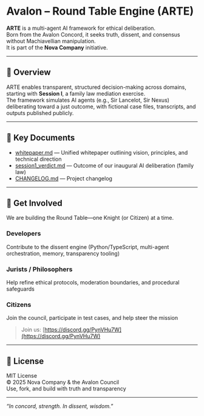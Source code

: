 # Avalon – Round Table Engine (ARTE)

**ARTE** is a multi-agent AI framework for ethical deliberation.  
Born from the Avalon Concord, it seeks truth, dissent, and consensus without Machiavellian manipulation.  
It is part of the **Nova Company** initiative.

---

## 🧭 Overview

ARTE enables transparent, structured decision-making across domains, starting with **Session I**, a family law mediation exercise.  
The framework simulates AI agents (e.g., Sir Lancelot, Sir Nexus) deliberating toward a just outcome, with fictional case files, transcripts, and outputs published publicly.

---

## 📂 Key Documents

- [whitepaper.md](docs/whitepaper.md) — Unified whitepaper outlining vision, principles, and technical direction  
- [session1_verdict.md](docs/session1_verdict.md) — Outcome of our inaugural AI deliberation (family law)  
- [CHANGELOG.md](docs/CHANGELOG.md) — Project changelog

---

## 🤝 Get Involved

We are building the Round Table—one Knight (or Citizen) at a time.

### Developers  
Contribute to the dissent engine (Python/TypeScript, multi-agent orchestration, memory, transparency tooling)

### Jurists / Philosophers  
Help refine ethical protocols, moderation boundaries, and procedural safeguards

### Citizens  
Join the council, participate in test cases, and help steer the mission

> Join us: [https://discord.gg/PynVHu7W](https://discord.gg/PynVHu7W)

---

## 📜 License

MIT License  
© 2025 Nova Company & the Avalon Council  
Use, fork, and build with truth and transparency

---

*“In concord, strength. In dissent, wisdom.”*
